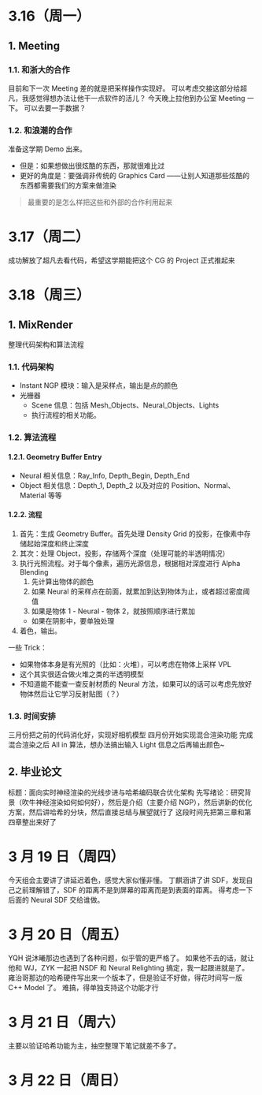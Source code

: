 # 3.16（周一）
## 1. Meeting
### 1.1. 和浙大的合作
目前和下一次 Meeting 差的就是把采样操作实现好。
可以考虑交接这部分给超凡，我感觉得想办法让他干一点软件的活儿？
今天晚上拉他到办公室 Meeting 一下。
可以去要一手数据？
### 1.2. 和浪潮的合作
准备这学期 Demo 出来。
- 但是：如果想做出很炫酷的东西，那就很难比过
- 更好的角度是：要强调非传统的 Graphics Card
——让别人知道那些炫酷的东西都需要我们的方案来做渲染
>  最重要的是怎么样把这些和外部的合作利用起来
# 3.17（周二）
成功解放了超凡去看代码，希望这学期能把这个 CG 的 Project 正式推起来
# 3.18（周三）
## 1. MixRender
整理代码架构和算法流程
### 1.1. 代码架构
- Instant NGP 模块：输入是采样点，输出是点的颜色
- 光栅器
	- Scene 信息：包括 Mesh_Objects、Neural_Objects、Lights
	- 执行流程的相关功能。
### 1.2. 算法流程
#### 1.2.1. Geometry Buffer Entry
- Neural 相关信息：Ray_Info, Depth_Begin, Depth_End
- Object 相关信息：Depth_1, Depth_2 以及对应的 Position、Normal、Material 等等

#### 1.2.2. 流程
1. 首先：生成 Geometry Buffer。首先处理 Density Grid 的投影，在像素中存储起始深度和终止深度
2. 其次：处理 Object，投影，存储两个深度（处理可能的半透明情况）
3. 执行光照流程。对于每个像素，遍历光源信息，根据相对深度进行 Alpha Blending
	1. 先计算出物体的颜色
	2. 如果 Neural 的采样点在前面，就累加到达到物体为止，或者超过密度阈值
	3. 如果是物体 1 - Neural - 物体 2，就按照顺序进行累加
     * 如果在阴影中，要单独处理
4. 着色，输出。

一些 Trick：
- 如果物体本身是有光照的（比如：火堆），可以考虑在物体上采样 VPL
- 这个其实很适合做火堆之类的半透明模型
- 不知道能不能查一查反射材质的 Neural 方法，如果可以的话可以考虑先放好物体然后让它学习反射贴图（？）

### 1.3. 时间安排
三月份把之前的代码消化好，实现好相机模型
四月份开始实现混合渲染功能
完成混合渲染之后 All in 算法，想办法搞出输入 Light 信息之后再输出颜色~

## 2. 毕业论文
标题：面向实时神经渲染的光线步进与哈希编码联合优化架构
先写绪论：研究背景（吹牛神经渲染如何如何好），然后是介绍（主要介绍 NGP），然后讲新的优化方案，然后讲哈希的分块，然后直接总结与展望就行了
这段时间先把第三章和第四章整出来好了
# 3 月 19 日（周四）
今天组会主要讲了讲延迟着色，感觉大家似懂非懂。
丁麒涵讲了讲 SDF，发现自己之前理解错了，SDF 的距离不是到屏幕的距离而是到表面的距离。
得考虑一下后面的 Neural SDF 交给谁做。
# 3 月 20 日（周五）
YQH 说沐曦那边也遇到了各种问题，似乎管的更严格了。
如果他不去的话，就让他和 WJ，ZYK 一起把 NSDF 和 Neural Relighting 搞定，我一起跟进就是了。
雍治哥那边的哈希硬件写出来一个版本了，但是验证不好做，得花时间写一版 C++ Model 了。
难搞，得单独支持这个功能才行
# 3 月 21 日（周六）
主要以验证哈希功能为主，抽空整理下笔记就差不多了。

# 3 月 22 日（周日）


